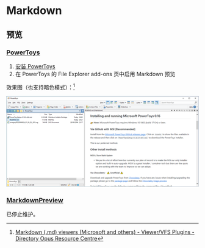 # Markdown
## 预览
### [PowerToys](https://github.com/microsoft/PowerToys)
1. [安装 PowerToys](https://aka.ms/getPowertoys)
2. 在 PowerToys 的 File Explorer add-ons 页中启用 Markdown 预览

效果图（也支持暗色模式）：[^do]

![](images/Markdown/PowerToys.png)

### [MarkdownPreview](https://github.com/Atrejoe/MarkdownPreview)
已停止维护。

[^do]: [Markdown (.md) viewers (Microsoft and others) - Viewer/VFS Plugins - Directory Opus Resource Centre](https://resource.dopus.com/t/markdown-md-viewers-microsoft-and-others/35051)